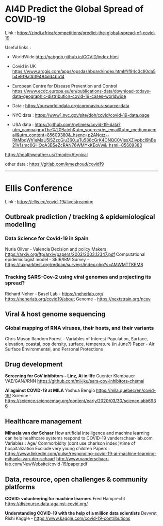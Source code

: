 # AI4D Predict the Global Spread of COVID-19

Link : https://zindi.africa/competitions/predict-the-global-spread-of-covid-19

Useful links :
- WorldWide
http://gabgoh.github.io/COVID/index.html

- Covid in UK
https://www.arcgis.com/apps/opsdashboard/index.html#/f94c3c90da5b4e9f9a0b19484dd4bb14

- European Centre for Disease Prevention and Control
https://www.ecdc.europa.eu/en/publications-data/download-todays-data-geographic-distribution-covid-19-cases-worldwide

- Data : https://ourworldindata.org/coronavirus-source-data

- NYC data :
https://www1.nyc.gov/site/doh/covid/covid-19-data.page

- USA data :
https://github.com/nytimes/covid-19-data?utm_campaign=The%20Batch&utm_source=hs_email&utm_medium=email&utm_content=85609380&_hsenc=p2ANqtz--RitMbqWh1eMaU5iSZzcGiu360_uTu538cGrK4CNQC0VissXZivpbcl9hBs21V1smc0GHQoA3B5eZcRAN76WMYkKEqVw&_hsmi=85609380

https://healthweather.us/?mode=Atypical

other data : https://gitlab.com/kmezhoud/covid19

-------------------------------------------------------------------------------------------------------------------------------------

# Ellis Conference

Link : https://ellis.eu/covid-19#livestreaming

## Outbreak prediction / tracking & epidemiological modelling

### Data Science for Covid-19 in Spain
Nuria Oliver - Valencia
Decision and policy Makers
https://arxiv.org/ftp/arxiv/papers/2003/2003.12347.pdf
Computational epidemiologist model - SEIR/IBM
Survey - https://luxparktest.org/redcap/surveys/index.php?s=AMWMTTKEM8


### Tracking SARS-Cov-2 using viral genomes and projecting its spread?
Richard Neher - Basel
Lab - https://neherlab.org/
https://neherlab.org/covid19/about
Genome - https://nextstrain.org/ncov

## Viral & host genome sequencing

### Global mapping of RNA viruses, their hosts, and their variants
Chris Mason
Random Forest - Variables of Interest
Population, Surface, elevation, coastal, pop density, surface, temperature (in June?)
Paper -  Air Surface Environmental, and Personal Protections  
 
## Drug development

**Screening for CoV inhibitors - Linz, Ai in lIfe**
Guenter Klambauer 
VAE/GAN//RNN
https://github.com/ml-jku/sars-cov-inhibitors-chemai


**AI against COVID-19 at MILA**
Yoshua Bengio
https://mila.quebec/en/covid-19/
Science - 
https://science.sciencemag.org/content/early/2020/03/30/science.abb6936

 ## Healthcare management
 
**Mihaela van der Schaar**
 How artificial intelligence and machine learning can help healthcare systems respond to COVID-19
 vanderschaar-lab.com
 Variables : Age/ Commorbidity (dont use charlson index )/time of hospitalization 
 Exclude very young children 
 Papers :
 https://www.linkedin.com/pulse/responding-covid-19-ai-machine-learning-mihaela-van-der-schaar/
 http://www.vanderschaar-lab.com/NewWebsite/covid-19/paper.pdf

## Data, resource, open challenges & community platforms 

**COVID: volunteering for machine learners** 
Fred Hamprecht 
https://discourse.data-against-covid.org/


**Understanding COVID-19 with the help of a million data scientists**
Devvret Rishi 
Kaggle - https://www.kaggle.com/covid-19-contributions







   
